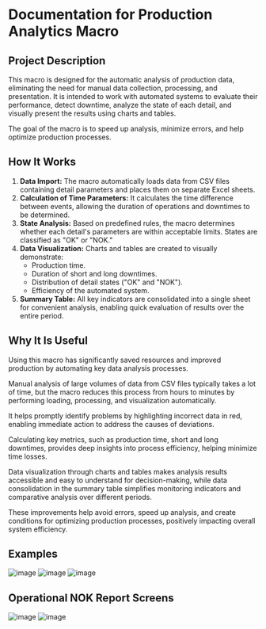 # Documentation for Production Analytics Macro

## Project Description

This macro is designed for the automatic analysis of production data, eliminating the need for manual data collection, processing, and presentation. It is intended to work with automated systems to evaluate their performance, detect downtime, analyze the state of each detail, and visually present the results using charts and tables.

The goal of the macro is to speed up analysis, minimize errors, and help optimize production processes.

## How It Works

1. **Data Import:** The macro automatically loads data from CSV files containing detail parameters and places them on separate Excel sheets.
2. **Calculation of Time Parameters:** It calculates the time difference between events, allowing the duration of operations and downtimes to be determined.
3. **State Analysis:** Based on predefined rules, the macro determines whether each detail's parameters are within acceptable limits. States are classified as "OK" or "NOK."
4. **Data Visualization:** Charts and tables are created to visually demonstrate:
   * Production time.
   * Duration of short and long downtimes.
   * Distribution of detail states ("OK" and "NOK").
   * Efficiency of the automated system.
5. **Summary Table:** All key indicators are consolidated into a single sheet for convenient analysis, enabling quick evaluation of results over the entire period.

## Why It Is Useful

Using this macro has significantly saved resources and improved production by automating key data analysis processes.

Manual analysis of large volumes of data from CSV files typically takes a lot of time, but the macro reduces this process from hours to minutes by performing loading, processing, and visualization automatically.

It helps promptly identify problems by highlighting incorrect data in red, enabling immediate action to address the causes of deviations.

Calculating key metrics, such as production time, short and long downtimes, provides deep insights into process efficiency, helping minimize time losses.

Data visualization through charts and tables makes analysis results accessible and easy to understand for decision-making, while data consolidation in the summary table simplifies monitoring indicators and comparative analysis over different periods.

These improvements help avoid errors, speed up analysis, and create conditions for optimizing production processes, positively impacting overall system efficiency.

## Examples

![image](https://github.com/user-attachments/assets/726ba04c-c0ea-490d-b18f-ef13f6e41168)
![image](https://github.com/user-attachments/assets/937e175c-c962-40e4-b651-c7b6c094fd74)
![image](https://github.com/user-attachments/assets/4ba6d341-a2bc-465b-9ea8-6fbd26b037de)


## Operational NOK Report Screens 
![image](https://github.com/user-attachments/assets/8509062a-a4c6-4e77-b13a-669dd6d426e9)
![image](https://github.com/user-attachments/assets/1c8c33db-8978-4068-a0af-0af80f677f72)



